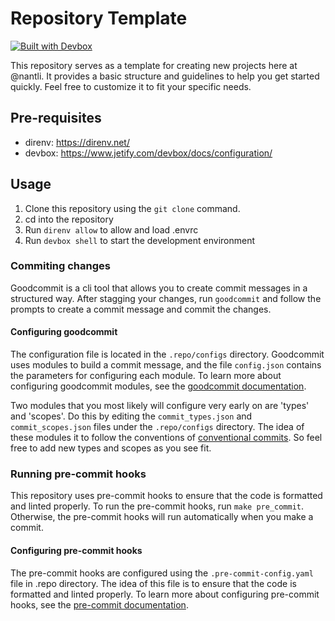 # Repository Template

[![Built with Devbox](https://www.jetify.com/img/devbox/shield_galaxy.svg)](https://www.jetify.com/devbox/docs/contributor-quickstart/)

This repository serves as a template for creating new projects here at @nantli. It provides a basic structure and guidelines to help you get started quickly. Feel free to customize it to fit your specific needs.

## Pre-requisites

- direnv: https://direnv.net/
- devbox: https://www.jetify.com/devbox/docs/configuration/

## Usage

1. Clone this repository using the `git clone` command.
2. cd into the repository
3. Run `direnv allow` to allow and load .envrc
4. Run `devbox shell` to start the development environment

### Commiting changes

Goodcommit is a cli tool that allows you to create commit messages in a structured way. After stagging your changes, run `goodcommit` and follow the prompts to create a commit message and commit the changes.

#### Configuring goodcommit

The configuration file is located in the `.repo/configs` directory. Goodcommit uses modules to build a commit message, and the file `config.json` contains the parameters for configuring each module. To learn more about configuring goodcommit modules, see the [goodcommit documentation](https://github.com/nantli/goodcommit/blob/main/README.md).

Two modules that you most likely will configure very early on are 'types' and 'scopes'. Do this by editing the `commit_types.json` and `commit_scopes.json` files under the `.repo/configs` directory. The idea of these modules it to follow the conventions of [conventional commits](https://www.conventionalcommits.org/en/v1.0.0/). So feel free to add new types and scopes as you see fit.

### Running pre-commit hooks

This repository uses pre-commit hooks to ensure that the code is formatted and linted properly. To run the pre-commit hooks, run `make pre_commit`. Otherwise, the pre-commit hooks will run automatically when you make a commit.

#### Configuring pre-commit hooks

The pre-commit hooks are configured using the `.pre-commit-config.yaml` file in .repo directory. The idea of this file is to ensure that the code is formatted and linted properly. To learn more about configuring pre-commit hooks, see the [pre-commit documentation](https://pre-commit.com/).

